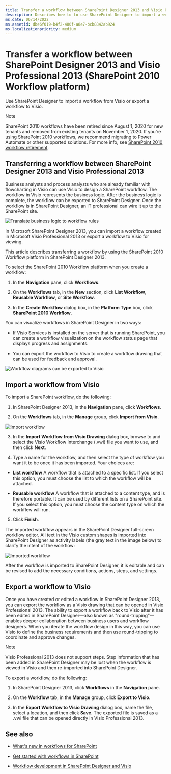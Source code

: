 ```yaml
---
title: Transfer a workflow between SharePoint Designer 2013 and Visio Professional 2013 (SharePoint 2010 Workflow platform)
description: Describes how to to use SharePoint Designer to import a workflow from Visio or export a workflow to Visio.
ms.date: 06/14/2022
ms.assetid: dbe6f019-b4f2-480f-a8e7-bcb8842ab924
ms.localizationpriority: medium
---
```



# Transfer a workflow between SharePoint Designer 2013 and Visio Professional 2013 (SharePoint 2010 Workflow platform)
Use SharePoint Designer to import a workflow from Visio or export a workflow to Visio.

> [!NOTE]
> SharePoint 2010 workflows have been retired since August 1, 2020 for new tenants and removed from existing tenants on November 1, 2020. If you’re using SharePoint 2010 workflows, we recommend migrating to Power Automate or other supported solutions. For more info, see [SharePoint 2010 workflow retirement](https://support.microsoft.com/office/sharepoint-2010-workflow-retirement-1ca3fff8-9985-410a-85aa-8120f626965f).


## Transferring a workflow between SharePoint Designer 2013 and Visio Professional 2013
<a name="section1"> </a>

Business analysts and process analysts who are already familiar with flowcharting in Visio can use Visio to design a SharePoint workflow. The workflow in Visio represents the business logic. After the business logic is complete, the workflow can be exported to SharePoint Designer. Once the workflow is in SharePoint Designer, an IT professional can wire it up to the SharePoint site.
  
    
    

  
    
    
![Translate business logic to workflow rules](../images/spd15-wf-importFromVisio.png)
  
    
    
In Microsoft SharePoint Designer 2013, you can import a workflow created in Microsoft Visio Professional 2013 or export a workflow to Visio for viewing. 
  
    
    
This article describes transferring a workflow by using the SharePoint 2010 Workflow platform in SharePoint Designer 2013.
  
    
    
To select the SharePoint 2010 Workflow platform when you create a workflow:
  
    
    

  
    
    

1. In the **Navigation** pane, click **Workflows**.
    
  
2. On the **Workflows** tab, in the **New** section, click **List Workflow**, **Reusable Workflow**, or **Site Workflow**.
    
  
3. In the **Create Workflow** dialog box, in the **Platform Type** box, click **SharePoint 2010 Workflow**.
    
  
You can visualize workflows in SharePoint Designer in two ways:
  
    
    

- If Visio Services is installed on the server that is running SharePoint, you can create a workflow visualization on the workflow status page that displays progress and assignments.
    
  
- You can export the workflow to Visio to create a workflow drawing that can be used for feedback and approval.
    
  

  
    
    
![Workflow diagrams can be exported to Visio](../images/spd15-wf-exportToVisio.png)
  
    
    

  
    
    

  
    
    

## Import a workflow from Visio
<a name="section2"> </a>

To import a SharePoint workflow, do the following:
  
    
    

1. In SharePoint Designer 2013, in the **Navigation** pane, click **Workflows**.
    
  
2. On the **Workflows** tab, in the **Manage** group, click **Import from Visio**.
    
  ![Import workflow](../images/spd15-ImportFromVisio.JPG)
  

  

  
3. In the **Import Workflow from Visio Drawing** dialog box, browse to and select the Visio Workflow Interchange (.vwi) file you want to use, and then click **Next**.
    
  
4. Type a name for the workflow, and then select the type of workflow you want it to be once it has been imported. Your choices are:
    
  - **List workflow** A workflow that is attached to a specific list. If you select this option, you must choose the list to which the workflow will be attached.
    
  
  - **Reusable workflow** A workflow that is attached to a content type, and is therefore portable. It can be used by different lists on a SharePoint site. If you select this option, you must choose the content type on which the workflow will run.
    
  
5. Click **Finish**.
    
  
The imported workflow appears in the SharePoint Designer full-screen workflow editor. All text in the Visio custom shapes is imported into SharePoint Designer as activity labels (the gray text in the image below) to clarify the intent of the workflow:
  
    
    

  
    
    
![Imported workflow](../images/spd15-wf-PO.JPG)
  
    
    
After the workflow is imported to SharePoint Designer, it is editable and can be revised to add the necessary conditions, actions, steps, and settings. 
  
    
    

## Export a workflow to Visio
<a name="section3"> </a>

Once you have created or edited a workflow in SharePoint Designer 2013, you can export the workflow as a Visio drawing that can be opened in Visio Professional 2013. The ability to export a workflow back to Visio after it has been edited in SharePoint Designer—also known as "round-tripping"—enables deeper collaboration between business users and workflow designers. When you iterate the workflow design in this way, you can use Visio to define the business requirements and then use round-tripping to coordinate and approve changes.
  
> [!NOTE] 
> Visio Professional 2013 does not support steps. Step information that has been added in SharePoint Designer may be lost when the workflow is viewed in Visio and then re-imported into SharePoint Designer. 
  
    
    

To export a workflow, do the following:
  
    
    

1. In SharePoint Designer 2013, click **Workflows** in the **Navigation** pane.
    
  
2. On the **Workflow** tab, in the **Manage** group, click **Export to Visio**.
    
  
3. In the **Export Workflow to Visio Drawing** dialog box, name the file, select a location, and then click **Save**. The exported file is saved as a .vwi file that can be opened directly in Visio Professional 2013.
    
  

## See also
<a name="bk_addresources"> </a>


-  [What's new in workflows for SharePoint](what-s-new-in-workflows-for-sharepoint.md)
    
  
-  [Get started with workflows in SharePoint](get-started-with-workflows-in-sharepoint.md)
    
  
-  [Workflow development in SharePoint Designer and Visio](workflow-development-in-sharepoint-designer-and-visio.md)
    
  

  
    
    

